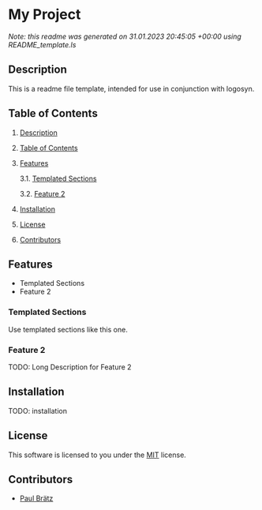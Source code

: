 # My Project
*Note: this readme was generated on 31.01.2023 20:45:05 +00:00 using README_template.ls*

## Description <a name="97ae455f-ba51-49e9-8425-33c727dec9c6"></a>


This is a readme file template, intended for use in conjunction with logosyn.
## Table of Contents <a name="6c7e4a5c-bde0-4e43-889b-3bea9c973f8f"></a>

1. [Description](#97ae455f-ba51-49e9-8425-33c727dec9c6)

2. [Table of Contents](#6c7e4a5c-bde0-4e43-889b-3bea9c973f8f)

3. [Features](#d4e3f6c6-525a-40b3-93c4-f50c078d11f3)

	3.1. [Templated Sections](#21d84610-f453-4636-9593-1b77d8474e21)

	3.2. [Feature 2](#f6d00d35-7472-4b72-b558-ed073bc811ad)

4. [Installation](#a89a1932-28ef-4c16-a6c3-b0594ebad05f)

5. [License](#bb86fb79-cb72-4a0c-a8ed-1fc88e3fe560)

6. [Contributors](#cee8cb0c-586c-4356-92c7-74a299481b96)

## Features <a name="d4e3f6c6-525a-40b3-93c4-f50c078d11f3"></a>

* Templated Sections
* Feature 2
### Templated Sections <a name="21d84610-f453-4636-9593-1b77d8474e21"></a>


Use templated sections like this one.
### Feature 2 <a name="f6d00d35-7472-4b72-b558-ed073bc811ad"></a>


TODO: Long Description for Feature 2
## Installation <a name="a89a1932-28ef-4c16-a6c3-b0594ebad05f"></a>

TODO: installation
## License <a name="bb86fb79-cb72-4a0c-a8ed-1fc88e3fe560"></a>

This software is licensed to you under the [MIT](LICENSE) license.
## Contributors <a name="cee8cb0c-586c-4356-92c7-74a299481b96"></a>

* [Paul Brätz](https://github.com/PaulBraetz/ "Go to Profile")
